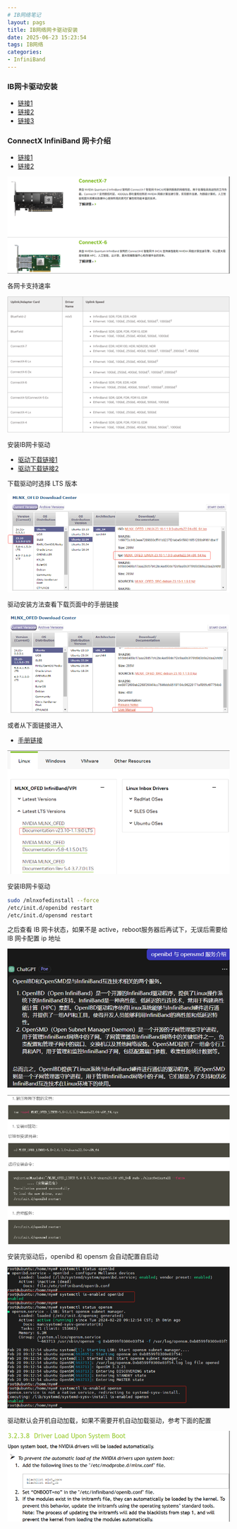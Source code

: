 ```yaml
---
# IB网络笔记
layout: pags
title: IB网络网卡驱动安装
date: 2025-06-23 15:23:54
tags: IB网络
categories: 
- InfiniBand
---
```


### IB网卡驱动安装

- [链接1](https://haslab.org/2023/09/10/IB%E7%BD%91%E5%8D%A1%E9%85%8D%E7%BD%AE.html)
- [链接2](https://www.cnblogs.com/xysmlx/p/5711069.html)
- [链接3](https://blog.csdn.net/m0_37201243/article/details/108655015)

### ConnectX InfiniBand 网卡介绍

- [链接1](https://www.nvidia.cn/networking/ethernet-adapters/)
- [链接2](https://www.nvidia.cn/networking/infiniband-adapters/)

![网卡描述](../imgs/2025.6.24-1.png)

 各网卡支持速率

![网卡描述](../imgs/2025.6.24-2.png)

安装IB网卡驱动

- [驱动下载链接1](https://network.nvidia.com/products/infiniband-drivers/linux/mlnx_ofed/)
- [驱动下载链接2](https://downloaders.azurewebsites.net/downloaders/mlnx_ofed_downloader/downloader3.html#)

下载驱动时选择 LTS 版本

 ![驱动1](../imgs/2025.6.24-3.png)

驱动安装方法查看下载页面中的手册链接

![手册](../imgs/2025.6.24-4.png)

或者从下面链接进入

- [手册链接](https://docs.nvidia.com/networking/software/adapter-software/index.html#linux)

![手册](../imgs/2025.6.24-5.png)

安装IB网卡驱动

```bash
sudo /mlnxofedinstall --force
/etc/init.d/openibd restart
/etc/init.d/opensmd restart
```

之后查看 IB 网卡状态，如果不是 active，reboot服务器后再试下，无误后需要给 IB 网卡配置 ip 地址

![详情](../imgs/2025.6.24-6.png)

![命令](../imgs/2025.6.24-7.png)

安装完驱动后，openibd 和 opensm 会自动配置自启动

![显示](../imgs/2025.6.24-8.png)

驱动默认会开机自动加载，如果不需要开机自动加载驱动，参考下面的配置

![驱动](../imgs/2025.6.24-9.png)









